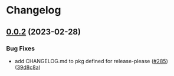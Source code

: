 # Changelog

## [0.0.2](https://github.com/PHACDataHub/pubsec-declarative-toolkit/compare/solutions/hierarchy/client-experimentation-v0.0.1...solutions/hierarchy/client-experimentation/0.0.2) (2023-02-28)


### Bug Fixes

* add CHANGELOG.md to pkg defined for release-please ([#285](https://github.com/PHACDataHub/pubsec-declarative-toolkit/issues/285)) ([39d8c8a](https://github.com/PHACDataHub/pubsec-declarative-toolkit/commit/39d8c8a5c41a0c500385ec432039260672296daf))
